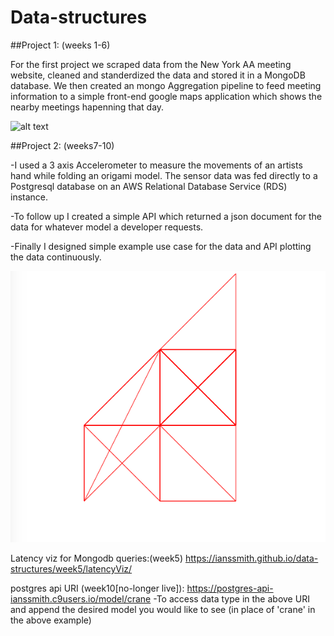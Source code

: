 # Data-structures

##Project 1:
(weeks 1-6)

For the first project we scraped data from the New York AA meeting website, cleaned and standerdized the data and stored it in a MongoDB database.
We then created an mongo Aggregation pipeline to feed meeting information to a simple front-end google maps application which shows the nearby meetings hapenning that day.

![alt text]( "")

##Project 2:
(weeks7-10)

-I used a 3 axis Accelerometer to measure the movements of an artists hand while folding an origami model. 
The sensor data was fed directly to a Postgresql database on an AWS Relational Database Service (RDS) instance.

-To follow up I created a simple API which returned a json document for the data for whatever model a developer requests.

-Finally I designed simple example use case for the data and API plotting the data continuously.

![alt text](week7/screenshots/crane.png "X and Y")


Latency viz for Mongodb queries:(week5)
https://ianssmith.github.io/data-structures/week5/latencyViz/

postgres api URI (week10[no-longer live]):
https://postgres-api-ianssmith.c9users.io/model/crane
-To access data type in the above URI and append the desired model 
you would like to see (in place of 'crane' in the above example)
